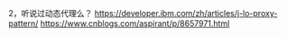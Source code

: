2，听说过动态代理么？
https://developer.ibm.com/zh/articles/j-lo-proxy-pattern/
https://www.cnblogs.com/aspirant/p/8657971.html
